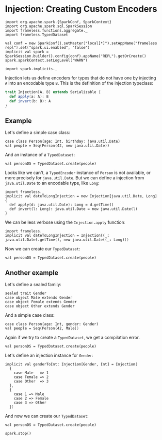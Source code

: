 # Injection: Creating Custom Encoders

```tut:invisible
import org.apache.spark.{SparkConf, SparkContext}
import org.apache.spark.sql.SparkSession
import frameless.functions.aggregate._
import frameless.TypedDataset

val conf = new SparkConf().setMaster("local[*]").setAppName("frameless repl").set("spark.ui.enabled", "false")
implicit val spark = SparkSession.builder().config(conf).appName("REPL").getOrCreate()
spark.sparkContext.setLogLevel("WARN")

import spark.implicits._
```
Injection lets us define encoders for types that do not have one by injecting `A` into an encodable type `B`.
This is the definition of the injection typeclass:
```scala
trait Injection[A, B] extends Serializable {
  def apply(a: A): B
  def invert(b: B): A
}
```

## Example

Let's define a simple case class:

```tut
case class Person(age: Int, birthday: java.util.Date)
val people = Seq(Person(42, new java.util.Date))
```

And an instance of a `TypedDataset`:

```tut:fail
val personDS = TypedDataset.create(people)
```

Looks like we can't, a `TypedEncoder` instance of `Person` is not available, or more precisely for `java.util.Date`.
But we can define a injection from `java.util.Date` to an encodable type, like `Long`:

```tut
import frameless._
implicit val dateToLongInjection = new Injection[java.util.Date, Long] {
  def apply(d: java.util.Date): Long = d.getTime()
  def invert(l: Long): java.util.Date = new java.util.Date(l)
}
```

We can be less verbose using the `Injection.apply` function:

```tut
import frameless._
implicit val dateToLongInjection = Injection((_: java.util.Date).getTime(), new java.util.Date((_: Long)))
```

Now we can create our `TypedDataset`:

```tut
val personDS = TypedDataset.create(people)
```

## Another example

Let's define a sealed family:

```tut
sealed trait Gender
case object Male extends Gender
case object Female extends Gender
case object Other extends Gender
```

And a simple case class:

```tut
case class Person(age: Int, gender: Gender)
val people = Seq(Person(42, Male))
```

Again if we try to create a `TypedDataset`, we get a compilation error.

```tut:fail
val personDS = TypedDataset.create(people)
```

Let's define an injection instance for `Gender`:

```tut
implicit val genderToInt: Injection[Gender, Int] = Injection(
  {
    case Male   => 1
    case Female => 2
    case Other  => 3
  },
  {
    case 1 => Male
    case 2 => Female
    case 3 => Other
  })
```

And now we can create our `TypedDataset`:

```tut
val personDS = TypedDataset.create(people)
```

```tut:invisible
spark.stop()
```
